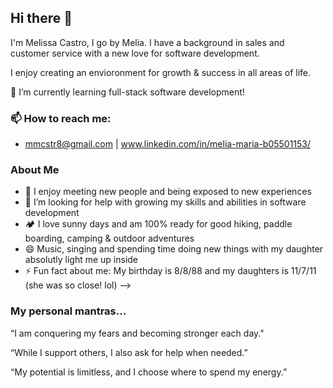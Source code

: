 ## Hi there 👋
I'm Melissa Castro, I go by Melia. I have a background in sales and customer service with a new love for software development.

I enjoy creating an envioronment for growth & success in all areas of life.

🌱 I’m currently learning full-stack software development!


### 📫 How to reach me: 
- mmcstr8@gmail.com | www.linkedin.com/in/melia-maria-b05501153/


### About Me

- 💬 I enjoy meeting new people and being exposed to new experiences
- 🤔 I’m looking for help with growing my skills and abilities in software development
- 🏕 I love sunny days and am 100% ready for good hiking, paddle boarding, camping & outdoor adventures
- 😄 Music, singing and spending time doing new things with my daughter absolutly light me up inside
- ⚡ Fun fact about me: My birthday is 8/8/88 and my daughters is 11/7/11 (she was so close! lol)
-->

<!--
**Melia88/Melia88** is a ✨ _special_ ✨ repository because its `README.md` (this file) appears on your GitHub profile.

### About Me

- 💬 I enjoy meeting new people and being exposed to new experiences
- 🤔 I’m looking for help with growing my skills and abilities in software development
- 🏕 I love sunny days and am 100% ready for good hiking, paddle boarding, camping & outdoor adventures
- 😄 Music, singing and spending time doing new things with my daughter absolutly light me up inside
- ⚡ Fun fact about me: My birthday is 8/8/88 and my daughters is 11/7/11 (she was so close! lol)
- 🖥 Check out my landing page / portfolio
-->

### My personal mantras...

“I am conquering my fears and becoming stronger each day."

“While I support others, I also ask for help when needed.”

“My potential is limitless, and I choose where to spend my energy.”


